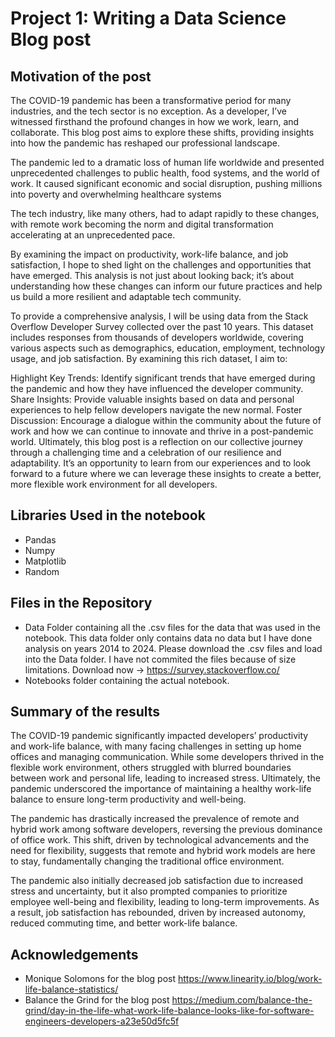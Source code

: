 # Project 1: Writing a Data Science Blog post

## Motivation of the post
The COVID-19 pandemic has been a transformative period for many industries, and the tech sector is no exception. As a developer, I’ve witnessed firsthand the profound changes in how we work, learn, and collaborate. This blog post aims to explore these shifts, providing insights into how the pandemic has reshaped our professional landscape.

The pandemic led to a dramatic loss of human life worldwide and presented unprecedented challenges to public health, food systems, and the world of work. It caused significant economic and social disruption, pushing millions into poverty and overwhelming healthcare systems

The tech industry, like many others, had to adapt rapidly to these changes, with remote work becoming the norm and digital transformation accelerating at an unprecedented pace.

By examining the impact on productivity, work-life balance, and job satisfaction, I hope to shed light on the challenges and opportunities that have emerged. This analysis is not just about looking back; it’s about understanding how these changes can inform our future practices and help us build a more resilient and adaptable tech community.

To provide a comprehensive analysis, I will be using data from the Stack Overflow Developer Survey collected over the past 10 years. This dataset includes responses from thousands of developers worldwide, covering various aspects such as demographics, education, employment, technology usage, and job satisfaction. By examining this rich dataset, I aim to:

Highlight Key Trends: Identify significant trends that have emerged during the pandemic and how they have influenced the developer community.
Share Insights: Provide valuable insights based on data and personal experiences to help fellow developers navigate the new normal.
Foster Discussion: Encourage a dialogue within the community about the future of work and how we can continue to innovate and thrive in a post-pandemic world.
Ultimately, this blog post is a reflection on our collective journey through a challenging time and a celebration of our resilience and adaptability. It’s an opportunity to learn from our experiences and to look forward to a future where we can leverage these insights to create a better, more flexible work environment for all developers.

## Libraries Used in the notebook
- Pandas
- Numpy
- Matplotlib
- Random


## Files in the Repository
- Data Folder containing all the .csv files for the data that was used in the notebook. This data folder only contains data no data but I have done analysis on years 2014 to 2024. Please download the .csv files and load into the Data folder. I have not commited the files because of size limitations. Download now -> https://survey.stackoverflow.co/
- Notebooks folder containing the actual notebook.

## Summary of the results
The COVID-19 pandemic significantly impacted developers’ productivity and work-life balance, with many facing challenges in setting up home offices and managing communication. While some developers thrived in the flexible work environment, others struggled with blurred boundaries between work and personal life, leading to increased stress. Ultimately, the pandemic underscored the importance of maintaining a healthy work-life balance to ensure long-term productivity and well-being.

The pandemic has drastically increased the prevalence of remote and hybrid work among software developers, reversing the previous dominance of office work. This shift, driven by technological advancements and the need for flexibility, suggests that remote and hybrid work models are here to stay, fundamentally changing the traditional office environment.

The pandemic also initially decreased job satisfaction due to increased stress and uncertainty, but it also prompted companies to prioritize employee well-being and flexibility, leading to long-term improvements. As a result, job satisfaction has rebounded, driven by increased autonomy, reduced commuting time, and better work-life balance.

## Acknowledgements
- Monique Solomons for the blog post https://www.linearity.io/blog/work-life-balance-statistics/
- Balance the Grind for the blog post https://medium.com/balance-the-grind/day-in-the-life-what-work-life-balance-looks-like-for-software-engineers-developers-a23e50d5fc5f